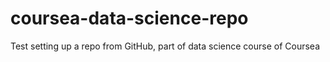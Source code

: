 # coursea-data-science-repo
Test setting up a repo from GitHub, part of data science course of Coursea
